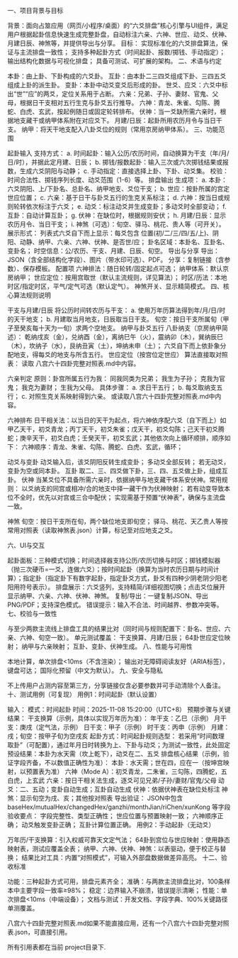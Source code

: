 一、项目背景与目标

背景：面向占筮应用（网页/小程序/桌面）的“六爻排盘”核心引擎与UI组件，满足用户根据起卦信息快速生成完整卦盘，自动标注六亲、六神、世应、动爻、伏神、月建日辰、神煞等，并提供导出与分享。
目标：
实现标准化的六爻排盘算法，保证与主流排盘一致性；
支持多种起卦方式（时间起卦、报数/掷钱、手动指定）；
输出结构化数据与可视化排盘；
具备可测试、可扩展的架构。
二、术语与约定

本卦：由上卦、下卦构成的六爻卦。
互卦：由本卦二三四爻组成下卦、三四五爻组成上卦的派生卦。
变卦：本卦中动爻变爻后形成的卦。
世爻、应爻：六爻中标出“世”“应”的两爻，定位关系用于占断。
六亲：兄弟、子孙、妻财、官鬼、父母，根据日干支相对五行生克与卦爻五行推导。
六神：青龙、朱雀、勾陈、腾蛇、白虎、玄武，按起例随日或固定轮转排布。
伏神：当一爻缺所需六亲时，根据地支藏干或纳甲体系附在对应爻下。
月建/日辰：起卦所用农历月令与当日干支。
纳甲：将天干地支配入八卦爻位的规则（常用京房纳甲体系）。
三、功能范围

起卦输入
支持方式： a. 时间起卦：输入公历/农历时间，自动换算为干支（年/月/日/时），并据此定月建、日辰； b. 掷钱/报数起卦：输入三次或六次掷钱结果或报数，生成六爻阴阳与动静； c. 手动指定：直接选择上卦、下卦、动爻集。
校验：时间合法性、掷钱序列长度、动爻范围（1-6）等。
排盘输出
生成项： a. 本卦：六爻阴阳、上/下卦名、总卦名、纳甲地支、爻位干支； b. 世应：按卦所属的宫定世应位置； c. 六亲：基于日干与卦爻五行的生克关系标注； d. 六神：按当日或规则轮转依次标注于六爻； e. 动爻：标注动爻并生成变卦；多动爻时全部变动； f. 互卦：自动计算互卦； g. 伏神：在缺位时，根据规则安伏； h. 月建/日辰：显示农历月令、当日干支； i. 神煞（可选）：旬空、驿马、桃花、贵人等（可开关）。
展示形式：
列表式六爻自下而上显示：每爻包含 位置(初/二/三/四/五/上)、阴阳、动静、纳甲、六亲、六神、伏神、是否世/应；
卦名区域：本卦名、互卦名、变卦名；
时空信息：公/农历、干支、月建、日辰、旬空。
导出与分享
导出：JSON（含全部结构化字段）、图片（带水印可选）、PDF。
分享：复制链接（含参数）、保存模板。
配置项
六神排法：随日轮转/固定起点可选；
纳甲体系：默认京房纳甲；
世应定位：按用宫取世（默认主流规则，详见算法）；
时区/历法：本地时区/指定时区，平气/定气可选（默认定气）。
神煞开关、显示精简模式。
四、核心算法规则说明

干支与月建/日辰
将公历时间转农历与干支： a. 使用万年历算法得到年/月/日/时的天干地支； b. 月建取当月地支，日辰取当日干支。
旬空：按日干支所属旬（甲子至癸亥每十天为一旬）求两个空地支。
纳甲与卦爻五行
八卦纳支（京房纳甲简述）： 乾纳戌亥（金），兑纳酉（金），离纳巳午（火），震纳卯（木），巽纳辰巳（木），坎纳子（水），艮纳丑寅（土），坤纳未申（土）；
六爻自下而上依卦象分配地支，得每爻的地支与所含五行。
世应定位（按宫位定世应）
算法直接取对照表：
读取 八宫六十四卦完整对照表.md中内容。

六亲判定
原则：卦宫所属五行为我：
同我同类为兄弟；
我生为子孙；
克我为官鬼；
我克为妻财；
生我为父母。
具体步骤： a. 求日干五行； b. 每爻取纳支五行； c. 对照生克关系映射得到六亲。
或读取八宫六十四卦完整对照表.md中内容。

六神排布
日干相关法：以当日的天干为起点，将六神依序配六爻（自下而上）如甲乙天干，初爻青龙；丙丁天干，初爻朱雀；戊天干，初爻勾陈；己天干初爻腾蛇；庚辛天干，初爻白虎；壬癸天干，初爻玄武；其他依次向上循环顺排，顺序如下：
六神顺序：青龙、朱雀、勾陈、腾蛇、白虎、玄武，循环；

动爻与变卦
动爻输入后，该爻阴阳反转生成变卦；
多动爻全部反转；
若无动爻，变卦为空或同本卦。
互卦
取二、三、四爻做下卦，三、四、五爻做上卦，组成互卦。
伏神
当某爻位不具备所需六亲时，依据纳甲与地支藏干体系安伏神。常用规则：
以爻纳支的同宫或相冲/合的地支中择一藏干作为伏神映射；
若有动变导致本位不全时，优先以对宫或三合中配伏；
实现需基于预置“伏神表”，确保与主流盘一致。

神煞
旬空：按日干支所在旬，两个缺位地支即旬空；
驿马、桃花、天乙贵人等按常用对照表（读取神煞表.json）计算，标记至对应地支之爻。

六、UI与交互

起卦面板：三种模式切换；时间选择器支持公历/农历切换与时区；掷钱模拟器（抛三次硬币=一爻，连做六爻）；按时间起卦（换算为当时农历日期与时间计算）；指定卦（指定卦下有数字起卦，指定卦爻方式，卦爻有四种少阴老阴少阳老阳用符号表示）。
排盘展示：六爻竖列，支持精简/详细视图切换；点击爻位展开显示纳甲、六亲、六神、伏神、神煞。
复制/导出：一键复制JSON、导出PNG/PDF；支持深色模式。
错误提示：输入不合法、时间越界、参数冲突等。
七、校验与一致性

与至少两款主流线上排盘工具的结果比对（同时间与规则配置下：卦名、世应、六亲、六神、旬空一致）。
单元测试覆盖：
干支换算、月建/日辰；
64卦世应定位映射；
纳甲与六亲映射；
互卦、变卦、伏神生成。
八、性能与可用性

本地计算，单次排盘<10ms（不含渲染）；
输出对无障碍阅读友好（ARIA标签），键盘可达；
国际化预留（中文为默认）。
九、安全与隐私

不上传用户占测内容至第三方，分享链接仅含必要参数并可手动清除个人备注。
十、测试用例（可复现）
用例1：时间起卦（默认设置）

输入：
模式：时间起卦
时间：2025-11-08 15:20:00（UTC+8）
预期步骤与关键结果：
干支换算（示例，具体以实现万年历为准）：
年干支：乙巳（示例）
月干支：庚戌（定气法，示例）
日干支：甲子（示例）
时干支：丙申（示例）
月建：戌；旬空：按甲子旬为空戌亥
起卦方式：时间起卦规则选型：
若采用“时间数理取卦”（可配置），通过年月日时转换为上、下卦与动爻；为测试一致性，此处固定预设结果：本卦为水天需（坎上乾下），动爻在二、五爻
排盘核心结果（示例，验证字段齐备，不以数值正确性为准）：
本卦：水天需；世在四，应在一（按坤宫映射，以预置表为准）
六神（Mode A）：初爻青龙，二朱雀，三勾陈，四腾蛇，五白虎，上玄武
六亲：按日干相关法生成，逐爻可见兄弟/子孙/妻财/官鬼/父母
动爻：二、五动；变卦自动生成；互卦自动生成
伏神：依据伏神表在缺位处标注
神煞：显示旬空为戌、亥；其他按对照表
导出验证：
JSON中包含 baseHex/mutualHex/changedHex/ganzhi/monthJian/riChen/xunKong 等字段
验收要点：
字段完整性、类型正确性；
世应位置与预置映射一致；
六神顺序正确；
动爻触发变卦正确；
互卦计算位置正确。
用例2：手动起卦（无动爻）

万年历/干支换算：引入权威可靠天文定气法；
64卦到宫位与世应映射：使用静态映射表，测试应覆盖全表；
纳甲、六神、伏神、神煞：以表驱动，便于校正与替换；
结果比对工具：内置“对照模式”，可输入外部盘数据做差异高亮。
十二、验收标准

功能：三种起卦方式可用，排盘元素齐全；
准确：与两款主流排盘比对，100条样本中主要字段一致率≥98%；
稳定：边界输入不崩溃，错误提示清晰；
性能：单次排盘<10ms（中端设备）；
文档与测试：开发文档、字段字典、100%关键路径单测覆盖。


八宫六十四卦完整对照表.md如果不能直接应用，还有一个八宫六十四卦完整对照表.json，可直接引用。

所有引用表都在当前 project目录下.